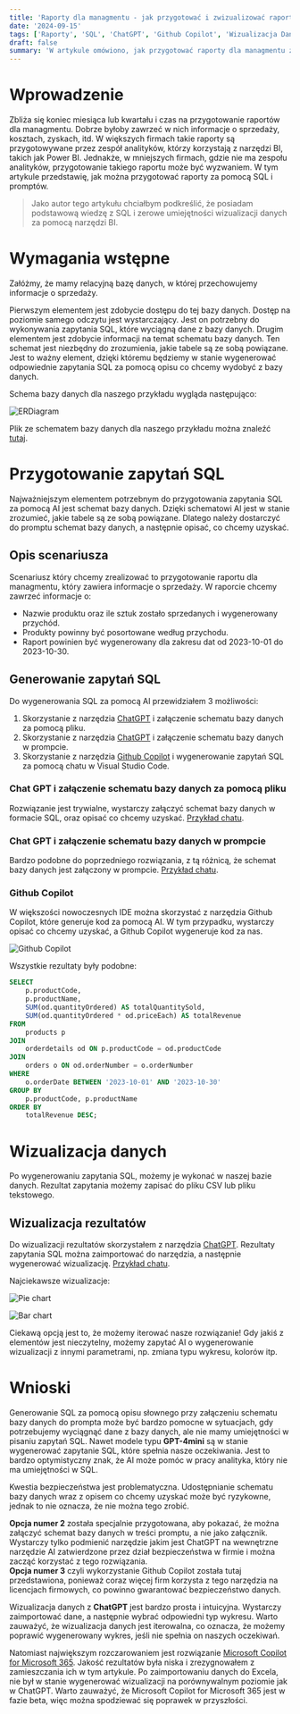 ```yaml
---
title: 'Raporty dla managmentu - jak przygotować i zwizualizować raporty za pomocą SQL i promptów'
date: '2024-09-15'
tags: ['Raporty', 'SQL', 'ChatGPT', 'Github Copilot', 'Wizualizacja Danych', 'BI', 'Analityka', 'AI', 'Bezpieczeństwo Danych']
draft: false
summary: 'W artykule omówiono, jak przygotować raporty dla managmentu za pomocą SQL i promptów. Przedstawiono kroki przez generowanie zapytań SQL za pomocą narzędzi AI, aż po wizualizację danych. Podkreślono również kwestie bezpieczeństwa danych i zalecenia dotyczące korzystania z narzędzi zaakceptowanych przez dział bezpieczeństwa.'
---
```


# Wprowadzenie

Zbliża się koniec miesiąca lub kwartału i czas na przygotowanie raportów dla managmentu. Dobrze byłoby zawrzeć w nich informacje o sprzedaży, kosztach, zyskach, itd. W większych firmach takie raporty są przygotowywane przez zespół analityków, którzy korzystają z narzędzi BI, takich jak Power BI. Jednakże, w mniejszych firmach, gdzie nie ma zespołu analityków, przygotowanie takiego raportu może być wyzwaniem. W tym artykule przedstawię, jak można przygotować raporty za pomocą SQL i promptów. 

> Jako autor tego artykułu chciałbym podkreślić, że posiadam podstawową wiedzę z SQL i zerowe umiejętności wizualizacji danych za pomocą narzędzi BI.

# Wymagania wstępne

Załóżmy, że mamy relacyjną bazę danych, w której przechowujemy informacje o sprzedaży. 

Pierwszym elementem jest zdobycie dostępu do tej bazy danych. Dostęp na poziomie samego odczytu jest wystarczający. Jest on potrzebny do wykonywania zapytania SQL, które wyciągną dane z bazy danych. Drugim elementem jest zdobycie informacji na temat schematu bazy danych. Ten schemat jest niezbędny do zrozumienia, jakie tabele są ze sobą powiązane. Jest to ważny element, dzięki któremu będziemy w stanie wygenerować odpowiednie zapytania SQL za pomocą opisu co chcemy wydobyć z bazy danych.

Schema bazy danych dla naszego przykładu wygląda następująco:

![ERDiagram](/blog/raporty-dla-managmentu/erdiagram.jpg)

Plik ze schematem bazy danych dla naszego przykładu można znaleźć [tutaj](/blog/raporty-dla-managmentu/SampleClassicmodels-schema.sql).

# Przygotowanie zapytań SQL 
Najważniejszym elementem potrzebnym do przygotowania zapytania SQL za pomocą AI jest schemat bazy danych. Dzięki schematowi AI jest w stanie zrozumieć, jakie tabele są ze sobą powiązane. Dlatego należy dostarczyć do promptu schemat bazy danych, a następnie opisać, co chcemy uzyskać.

## Opis scenariusza
Scenariusz który chcemy zrealizować to przygotowanie raportu dla managmentu, który zawiera informacje o sprzedaży.
W raporcie chcemy zawrzeć informacje o:
- Nazwie produktu oraz ile sztuk zostało sprzedanych i wygenerowany przychód.
- Produkty powinny być posortowane według przychodu.
- Raport powinien być wygenerowany dla zakresu dat od 2023-10-01 do 2023-10-30.

## Generowanie zapytań SQL
Do wygenerowania SQL za pomocą AI przewidziałem 3 możliwości:

1. Skorzystanie z narzędzia [ChatGPT](https://chatgpt.com/) i załączenie schematu bazy danych za pomocą pliku.
2. Skorzystanie z narzędzia [ChatGPT](https://chatgpt.com/) i załączenie schematu bazy danych w prompcie.
3. Skorzystanie z narzędzia [Github Copilot](https://github.com/features/copilot) i wygenerowanie zapytań SQL za pomocą chatu w Visual Studio Code.

### Chat GPT i załączenie schematu bazy danych za pomocą pliku

Rozwiązanie jest trywialne, wystarczy załączyć schemat bazy danych w formacie SQL, oraz opisać co chcemy uzyskać. [Przykład chatu](https://chatgpt.com/share/66e6cab9-9848-8010-9bf9-55b2828c2430).

### Chat GPT i załączenie schematu bazy danych w prompcie

Bardzo podobne do poprzedniego rozwiązania, z tą różnicą, że schemat bazy danych jest załączony w prompcie. [Przykład chatu](https://chatgpt.com/share/66e6cb38-b704-8010-bdcd-d798d4baa1bf).

### Github Copilot

W większości nowoczesnych IDE można skorzystać z narzędzia Github Copilot, które generuje kod za pomocą AI. W tym przypadku, wystarczy opisać co chcemy uzyskać, a Github Copilot wygeneruje kod za nas. 

![Github Copilot](/blog/raporty-dla-managmentu/github-copilot.jpg)

Wszystkie rezultaty były podobne:
```sql
SELECT 
    p.productCode,
    p.productName,
    SUM(od.quantityOrdered) AS totalQuantitySold,
    SUM(od.quantityOrdered * od.priceEach) AS totalRevenue
FROM 
    products p
JOIN 
    orderdetails od ON p.productCode = od.productCode
JOIN 
    orders o ON od.orderNumber = o.orderNumber
WHERE 
    o.orderDate BETWEEN '2023-10-01' AND '2023-10-30'
GROUP BY 
    p.productCode, p.productName
ORDER BY 
    totalRevenue DESC;
```

# Wizualizacja danych
Po wygenerowaniu zapytania SQL, możemy je wykonać w naszej bazie danych. Rezultat zapytania możemy zapisać do pliku CSV lub pliku tekstowego. 

## Wizualizacja rezultatów
Do wizualizacji rezultatów skorzystałem z narzędzia [ChatGPT](https://chatgpt.com/). Rezultaty zapytania SQL można zaimportować do narzędzia, a następnie wygenerować wizualizację. [Przykład chatu](https://chatgpt.com/share/66e6d251-9e54-8010-8547-4e1feb5c0be3).

Najciekawsze wizualizacje:

![Pie chart](/blog/raporty-dla-managmentu/pie-chart.jpg)

![Bar chart](/blog/raporty-dla-managmentu/bar-chart.jpg)

Ciekawą opcją jest to, że możemy iterować nasze rozwiązanie! Gdy jakiś z elementów jest nieczytelny, możemy zapytać AI o wygenerowanie wizualizacji z innymi parametrami, np. zmiana typu wykresu, kolorów itp.

# Wnioski

Generowanie SQL za pomocą opisu słownego przy załączeniu schematu bazy danych do prompta może być bardzo pomocne w sytuacjach, gdy potrzebujemy wyciągnąć dane z bazy danych, ale nie mamy umiejętności w pisaniu zapytań SQL. Nawet modele typu **GPT-4mini** są w stanie wygenerować zapytanie SQL, które spełnia nasze oczekiwania. Jest to bardzo optymistyczny znak, że AI może pomóc w pracy analityka, który nie ma umiejętności w SQL.

Kwestia bezpieczeństwa jest problematyczna. Udostępnianie schematu bazy danych wraz z opisem co chcemy uzyskać może być ryzykowne, jednak to nie oznacza, że nie można tego zrobić.  

**Opcja numer 2** została specjalnie przygotowana, aby pokazać, że można załączyć schemat bazy danych w treści promptu, a nie jako załącznik. Wystarczy tylko podmienić narzędzie jakim jest ChatGPT na wewnętrzne narzędzie AI zatwierdzone przez dział bezpieczeństwa w firmie i można zacząć korzystać z tego rozwiązania.  
**Opcja numer 3** czyli wykorzystanie Github Copilot została tutaj przedstawiona, ponieważ coraz więcej firm korzysta z tego narzędzia na licencjach firmowych, co powinno gwarantować bezpieczeństwo danych.  

Wizualizacja danych z **ChatGPT** jest bardzo prosta i intuicyjna. Wystarczy zaimportować dane, a następnie wybrać odpowiedni typ wykresu. Warto zauważyć, że wizualizacja danych jest iterowalna, co oznacza, że możemy poprawić wygenerowany wykres, jeśli nie spełnia on naszych oczekiwań.  

Natomiast największym rozczarowaniem jest rozwiązanie [Microsoft Copilot for Microsoft 365](https://www.microsoft.com/pl-pl/microsoft-365/enterprise/copilot-for-microsoft-365). Jakość rezultatów była niska i zrezygnowałem z zamieszczania ich w tym artykule. Po zaimportowaniu danych do Excela, nie był w stanie wygenerować wizualizacji na porównywalnym poziomie jak w ChatGPT. Warto zauważyć, że Microsoft Copilot for Microsoft 365 jest w fazie beta, więc można spodziewać się poprawek w przyszłości.
